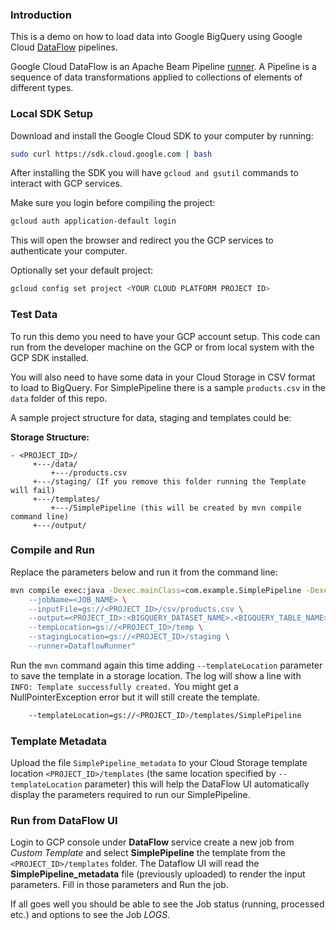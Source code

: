 ### Introduction

This is a demo on how to load data into Google BigQuery using Google Cloud [DataFlow](https://cloud.google.com/dataflow/) pipelines.

Google Cloud DataFlow is an Apache Beam Pipeline [runner](https://beam.apache.org/documentation/runners/capability-matrix/). A Pipeline is a sequence of data transformations applied to collections of elements of different types.

### Local SDK Setup


Download and install the Google Cloud SDK to your computer by running:

```bash
sudo curl https://sdk.cloud.google.com | bash
```
After installing the SDK you will have ```gcloud and gsutil``` commands to interact with GCP services.

Make sure you login before compiling the project:
```bash
gcloud auth application-default login
```
This will open the browser and redirect you the GCP services to authenticate your computer.

Optionally set your default project:

```bash
gcloud config set project <YOUR CLOUD PLATFORM PROJECT ID>
```

### Test Data

To run this demo you need to have your GCP account setup. This code can run from the developer machine on the GCP or from local system with the GCP SDK installed. 

You will also need to have some data in your Cloud Storage in CSV format to load to BigQuery. For SimplePipeline there is a sample ```products.csv``` in the ```data``` folder of this repo.  

A sample project structure for data, staging and templates could be:

**Storage Structure:**
```text
- <PROJECT_ID>/
     +---/data/
         +---/products.csv
     +---/staging/ (If you remove this folder running the Template will fail)
     +---/templates/
         +---/SimplePipeline (this will be created by mvn compile command line)
     +---/output/
```

### Compile and Run

Replace the parameters below and run it from the command line:

```bash
mvn compile exec:java -Dexec.mainClass=com.example.SimplePipeline -Dexec.args="--project=<PROJECT_ID> \
    --jobName=<JOB_NAME> \
    --inputFile=gs://<PROJECT_ID>/csv/products.csv \
    --output=<PROJECT_ID>:<BIGQUERY_DATASET_NAME>.<BIGQUERY_TABLE_NAME> \
    --tempLocation=gs://<PROJECT_ID>/temp \
    --stagingLocation=gs://<PROJECT_ID>/staging \
    --runner=DataflowRunner" 
```

Run the ```mvn``` command again this time adding ```--templateLocation``` parameter to save the template in a storage location. The log will show a line with ```INFO: Template successfully created.``` You might get a NullPointerException error but it will still create the template. 

```bash
    --templateLocation=gs://<PROJECT_ID>/templates/SimplePipeline 
```

### Template Metadata

Upload the file ```SimplePipeline_metadata``` to your Cloud Storage template location ```<PROJECT_ID>/templates``` (the same location specified by ```--templateLocation``` parameter) this will help the DataFlow UI automatically display the parameters required to run our SimplePipeline.

### Run from DataFlow UI

Login to GCP console under **DataFlow** service create a new job from *Custom Template* and select **SimplePipeline** the template from the ```<PROJECT_ID>/templates``` folder. The Dataflow UI will read the **SimplePipeline_metadata** file (previously uploaded) to render the input parameters. Fill in those parameters and Run the job. 

If all goes well you should be able to see the Job status (running, processed etc.) and options to see the Job *LOGS*.

